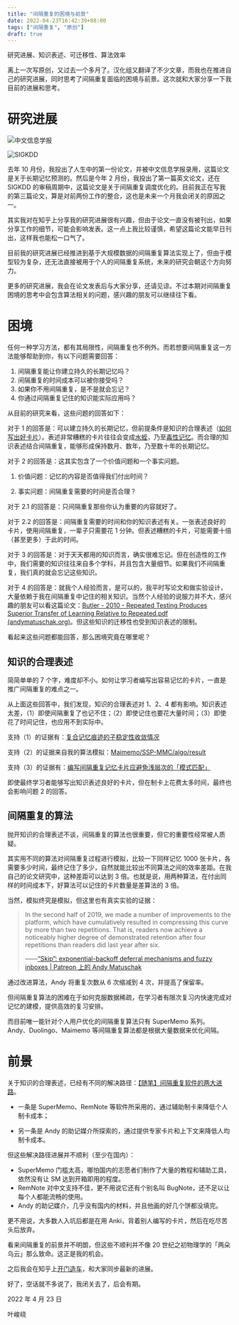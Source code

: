 ```yaml
---
title: "间隔重复的困境与前景"
date: 2022-04-23T16:42:39+08:00
tags: ["间隔重复", "原创"]
draft: true
---
```


研究进展、知识表述、可迁移性、算法效率

<!--more-->

离上一次写原创，又过去一个多月了。汉化组又翻译了不少文章，而我也在推进自己的研究进展，同时思考了间隔重复面临的困境与前景。这次就和大家分享一下我目前的进展和思考。

# 研究进展

![中文信息学报](/thoughts-memo/中文信息学报.png)

![SIGKDD](/thoughts-memo/SIGKDD.png)

去年 10 月份，我投出了人生中的第一份论文，并被中文信息学报录用，这篇论文是关于长期记忆预测的。然后是今年 2 月份，我投出了第一篇英文论文，还在 SIGKDD 的审稿周期中，这篇论文是关于间隔重复调度优化的。目前我正在写我的第三篇论文，算是对前两份工作的整合，这也是未来一个月我会闭关的原因之一。

其实我对在知乎上分享我的研究进展很有兴趣，但由于论文一直没有被刊出，如果分享工作的细节，可能会影响发表。这一点上我比较谨慎，希望这篇论文能早日刊出，这样我也能松一口气了。

目前我的研究进展已经推进到基于大规模数据的间隔重复算法实现上了，但由于模型较为复杂，还无法直接被用于个人的间隔重复系统，未来的研究会朝这个方向努力。

更多的研究进展，我会在论文发表后与大家分享，还请见谅。不过本期对间隔重复困境的思考中会包含算法相关的问题，感兴趣的朋友可以继续往下看。

# 困境

任何一种学习方法，都有其局限性，间隔重复也不例外。而若想要间隔重复这一方法能够帮助到你，有以下问题需要回答：

1. 间隔重复能让你建立持久的长期记忆吗？
2. 间隔重复的时间成本可以被你接受吗？
3. 如果你不用间隔重复，是不是就会忘记？
4. 你通过间隔重复记住的知识能实际应用吗？

从目前的研究来看，这些问题的回答如下：

对于 1 的回答是：可以建立持久的长期记忆，但前提条件是知识的合理表述（[如何写出好卡片](http://zhuanlan.zhihu.com/p/434074509)）。表述非常糟糕的卡片往往会变成[水蛭](http://zhuanlan.zhihu.com/p/307602868)，乃至[毒性记忆](http://zhuanlan.zhihu.com/p/67390960)。而合理的知识表述结合间隔重复，能够形成保持数月、数年，乃至数十年的长期记忆。

对于 2 的回答是：这其实包含了一个价值问题和一个事实问题。

1. 价值问题：记忆的内容是否值得我们付出时间？

2. 事实问题：间隔重复需要的时间是否合理？

对于 2.1 的回答是：只间隔重复那些你认为重要的内容就好了。

对于 2.2 的回答是：间隔重复需要的时间和你的知识表述有关。一张表述良好的卡片，使用间隔重复，一辈子只需要花 1 分钟。但表述糟糕的卡片，可能需要十倍（甚至更多）于此的时间。

对于 3 的回答是：对于天天都用的知识而言，确实很难忘记。但在创造性的工作中，我们需要的知识往往来自多个学科，并且包含大量细节。如果我们不间隔重复，我们真的就会忘记这些知识。

对于 4 的回答是：就我个人经验而言，是可以的，我平时写论文和做实验设计，大量依赖于我在间隔重复中记住的相关知识。当然个人经验的说服力并不大，感兴趣的朋友可以看这篇论文：[Butler - 2010 - Repeated Testing Produces Superior Transfer of Learning Relative to Repeated.pdf (andymatuschak.org)](https://andymatuschak.org/files/Butler%20-%202010%20-%20Repeated%20Testing%20Produces%20Superior%20Transfer%20of%20Learning%20Relative%20to%20Repeated.pdf)。但这些知识的迁移性也受到知识表述的限制。

看起来这些问题都能回答，那么困境究竟在哪里呢？

## 知识的合理表述

简简单单的 7 个字，难度却不小。如何让学习者编写出容易记忆的卡片，一直是推广间隔重复的难点之一。

从上面这些回答中，我们发现，知识的合理表述对 1、2、4 都有影响。知识表述太差，（1）即使间隔重复了也记不住；（2）即使记住也要花大量时间；（3）即使花了时间记住，也应用不到实际中。

支持（1）的证据有：[复合记忆痕迹的子稳定性收敛情况](https://zhuanlan.zhihu.com/p/471760789#h_471760789_18)

支持（2）的证据来自我的算法模拟：[Maimemo/SSP-MMC/algo/result](https://github.com/maimemo/SSP-MMC/tree/main/algo/result)

支持（3）的证据有：[编写间隔重复记忆卡片应避免浅层次的「模式匹配」](https://zhuanlan.zhihu.com/p/401944262)

即使最终学习者能够写出知识表述良好的卡片，但在制卡上花费太多时间，最终也会影响问题 2 的回答。

## 间隔重复的算法

抛开知识的合理表述不谈，间隔重复的算法也很重要，但它的重要性经常被人质疑。

其实用不同的算法对间隔重复过程进行模拟，比较一下同样记忆 1000 张卡片，各需要多少时间，最终记住了多少，自然就能比较出不同算法之间的效率差距。在我自己的论文研究中，这种差距可以达到 3 倍。也就是说，用两种算法，在付出同样的时间成本下，好算法可以记住的卡片数量是差算法的 3 倍。

当然，模拟终究是模拟，但这里也有真实实验的证据：

>In the second half of 2019, we made a number of improvements to the platform, which have cumulatively resulted in compressing this curve by more than two repetitions. That is, readers now achieve a noticeably higher degree of demonstrated retention after four repetitions than readers did last year after six.
>
>——[“Skip”: exponential-backoff deferral mechanisms and fuzzy inboxes | Patreon 上的 Andy Matuschak](https://www.patreon.com/posts/skip-exponential-40672377)

通过改进算法，Andy 将重复次数从 6 次缩减到 4 次，并提高了保留率。

但间隔重复算法的困难在于如何克服数据稀疏，在学习者有限次复习内快速完成对记忆的建模，提供高效的复习安排。

而目前唯一能针对个人用户优化的间隔重复算法只有 SuperMemo 系列。 Andy、Duolingo、Maimemo 等间隔重复算法都是根据大量数据来优化间隔。

# 前景

关于知识的合理表述，已经有不同的解决路径：[【随笔】间隔重复软件的两大进路](https://zhuanlan.zhihu.com/p/396445859)。

- 一条是 SuperMemo、RemNote 等软件所采用的，通过辅助制卡来降低个人制卡成本；

- 另一条是 Andy 的助记媒介所探索的，通过提供专家卡片和上下文来降低人均制卡成本。

但这些解决路径进展并不顺利（至少在国内）：

- SuperMemo 门槛太高，哪怕国内的志愿者们制作了大量的教程和辅助工具，依然没有让 SM 达到开箱即用的程度。
- RemNote 对中文支持不佳，更不用说它还有个别名叫 BugNote，还不足以让每个人都能流畅的使用。
- Andy 的助记媒介，几乎没有国内的材料，并且他画的好几个饼都没填完。

更不用说，大多数人入坑后都是在用 Anki，背着别人编写的卡片，然后在吃尽苦头后放弃。

看来间隔重复的前景并不明朗，但这些不顺利并不像 20 世纪之初物理学的「两朵乌云」那么致命。这正是我的机会。

之后我会在知乎上[开门造车](https://zhuanlan.zhihu.com/p/457529308)，和大家同步最新的进展。

好了，空话就不多说了，我闭关去了，后会有期。



2022 年 4 月 23 日

叶峻峣
